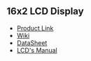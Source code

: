 ## 16x2 LCD Display

- [Product Link](https://www.electronicscomp.com/16x2-1602-character-green-lcd-display-india)
- [Wiki](https://en.wikipedia.org/wiki/Hitachi_HD44780_LCD_controller)
- [DataSheet](https://github.com/balaji303/BeagleBoneBlackC/blob/main_dev/documents/HD44780.pdf)
- [LCD's Manual](https://github.com/balaji303/BeagleBoneBlackC/blob/main_dev/documents/LCDs%20-%20Cortex-M.pdf)
